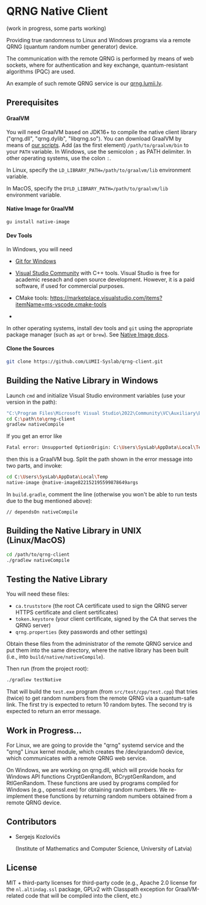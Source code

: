 # QRNG Native Client

(work in progress, some parts working)

Providing true randomness to Linux and Windows programs via a remote QRNG (quantum random number generator) device.

The communication with the remote QRNG is performed by means of web sockets, where for authentication and key exchange, quantum-resistant algorithms (PQC) are used.

An example of such remote QRNG service is our [qrng.lumii.lv](https://qrng.lumii.lv).

## Prerequisites

#### GraalVM

You will need GraalVM based on JDK16+ to compile the native client library ("qrng.dll", "qrng.dylib", "libqrng.so"). You can download GraalVM by means of [our scripts](https://github.com/sergejskozlovics/get_sdk). Add (as the first element) `/path/to/graalvm/bin` to your `PATH` variable. In Windows, use the semicolon `;` as PATH delimiter. In other operating systems, use the colon `:`.

In Linux, specify the `LD_LIBRARY_PATH=/path/to/graalvm/lib` environment variable.

In MacOS, specify the `DYLD_LIBRARY_PATH=/path/to/graalvm/lib` environment variable.

#### Native Image for GraalVM

```bash
gu install native-image
```

#### Dev Tools

In Windows, you will need

* [Git for Windows](https://gitforwindows.org/)

* [Visual Studio Community](https://visualstudio.microsoft.com/free-developer-offers/) with C++ tools.
  Visual Studio is free for academic reseach and open source development. However, it is a paid software, if used for commercial purposes.

* CMake tools: https://marketplace.visualstudio.com/items?itemName=ms-vscode.cmake-tools

* 

In other operating systems, install dev tools and `git` using the appropriate package manager (such as `apt` or `brew`). See [Native Image docs](https://www.graalvm.org/22.1/reference-manual/native-image/).

#### Clone the Sources

```bash
git clone https://github.com/LUMII-Syslab/qrng-client.git
```

## Building the Native Library in Windows

Launch `cmd` and initialize Visual Studio environment variables (use your version in the path):

```bash
"C:\Program Files\Microsoft Visual Studio\2022\Community\VC\Auxiliary\Build\vcvarsall.bat" x64
cd C:\path\to\qrng-client
gradlew nativeCompile
```

If  you get an error like

```bash
Fatal error: Unsupported OptionOrigin: C:\Users\SysLab\AppData\Local\Temp\native-image822152195599878649args
```

then this is a GraalVM bug. Split the path shown in the error message into two parts, and invoke:

```bash
cd C:\Users\SysLab\AppData\Local\Temp
native-image @native-image822152195599878649args
```

In `build.gradle`, comment the line (otherwise you won't be able to run tests due to the bug mentioned above):

    // dependsOn nativeCompile 

## Building the Native Library in UNIX (Linux/MacOS)

```bash
cd /path/to/qrng-client
./gradlew nativeCompile
```

## Testing the Native Library

You will need these files:

- `ca.truststore` (the root CA certificate used to sign the QRNG server HTTPS certificate and client sertificates)
- `token.keystore` (your client certificate, signed by the CA that serves the QRNG server)
- `qrng.properties` (key passwords and other settings)

Obtain these files from the administrator of the remote QRNG service and put them into the same directory, where the native library has been built (i.e., into `build/native/nativeCompile`). 

Then run (from the project root):

```bash
./gradlew testNative
```

That will build the `test.exe` program (from `src/test/cpp/test.cpp`) that tries (twice) to get random numbers from the remote QRNG via a quantum-safe link. The first try is expected to return 10 random bytes. The second try is expected to return an error message.

## Work in Progress...

For Linux, we are going to provide the "qrng" systemd service and the "qrng" Linux kernel module, which creates the /dev/qrandom0 device, which communicates with a remote QRNG web service.

On Windows, we are working on qrng.dll, which will provide hooks for Windows API functions CryptGenRandom, BCryptGenRandom, and RtlGenRandom. These functions are used by programs compiled for Windows (e.g., openssl.exe) for obtaining random numbers. We re-implement these functions by returning random numbers obtained from a remote QRNG device.

## Contributors

* Sergejs Kozlovičs
  
  (Institute of Mathematics and Computer Science, University of Latvia)

## License

MIT + third-party licenses for third-party code (e.g., Apache 2.0 license for the `nl.altindag.ssl` package, GPLv2 with Classpath exception for GraalVM-related code that will be compiled into the client, etc.)
